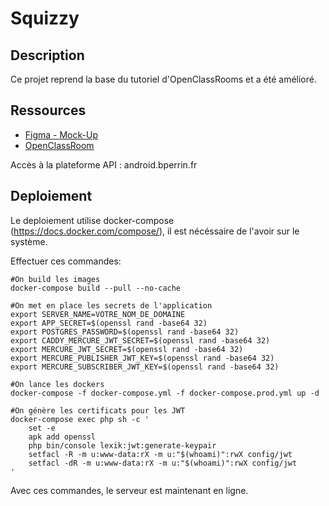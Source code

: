 # Squizzy

## Description

Ce projet reprend la base du tutoriel d'OpenClassRooms et a été amélioré. 

## Ressources

- [Figma - Mock-Up](https://www.figma.com/file/gavlmDGEp0TXDZ8yTg8SeL/Untitled?node-id=0%3A1e)
- [OpenClassRoom](https://openclassrooms.com/fr/courses/4517166-developpez-votre-premiere-application-android/7298600-creez-une-seconde-activite)

Accès à la plateforme API : android.bperrin.fr

## Deploiement

Le deploiement utilise docker-compose (https://docs.docker.com/compose/), il est nécéssaire de l'avoir sur le système.

Effectuer ces commandes:
```
#On build les images
docker-compose build --pull --no-cache

#On met en place les secrets de l'application
export SERVER_NAME=VOTRE_NOM_DE_DOMAINE
export APP_SECRET=$(openssl rand -base64 32)
export POSTGRES_PASSWORD=$(openssl rand -base64 32)
export CADDY_MERCURE_JWT_SECRET=$(openssl rand -base64 32)
export MERCURE_JWT_SECRET=$(openssl rand -base64 32)
export MERCURE_PUBLISHER_JWT_KEY=$(openssl rand -base64 32)
export MERCURE_SUBSCRIBER_JWT_KEY=$(openssl rand -base64 32)

#On lance les dockers
docker-compose -f docker-compose.yml -f docker-compose.prod.yml up -d

#On génère les certificats pour les JWT
docker-compose exec php sh -c '
    set -e
    apk add openssl
    php bin/console lexik:jwt:generate-keypair
    setfacl -R -m u:www-data:rX -m u:"$(whoami)":rwX config/jwt
    setfacl -dR -m u:www-data:rX -m u:"$(whoami)":rwX config/jwt
'
```

Avec ces commandes, le serveur est maintenant en ligne.
